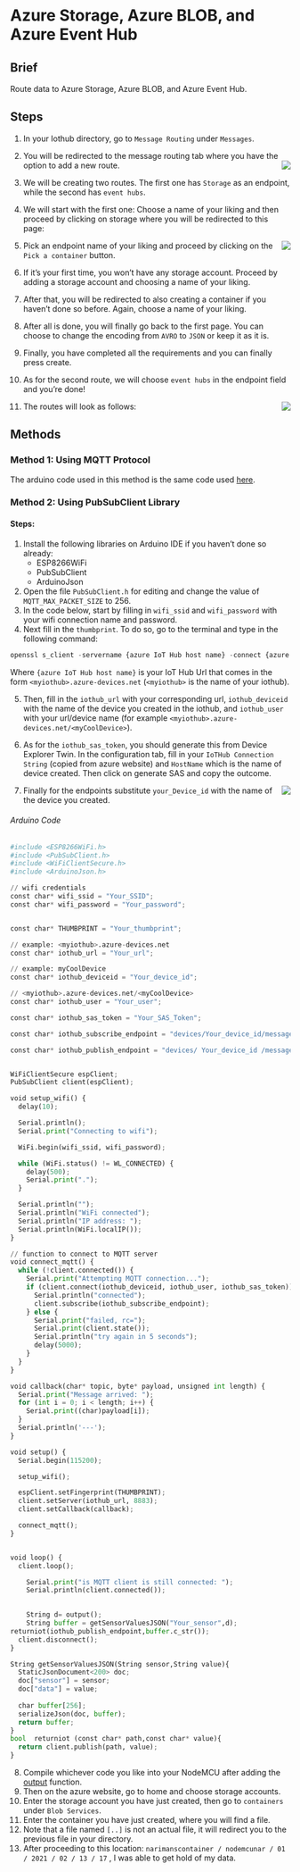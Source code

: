 # Azure Storage, Azure BLOB, and Azure Event Hub

## Brief

Route data to Azure Storage, Azure BLOB, and Azure Event Hub.

## Steps

1. In your Iothub directory, go to `Message Routing` under `Messages`.
2. You will be redirected to the message routing tab where you have the option to add a new route.
     <img style="float:right; " src="../../../Images/IoT1.png" >

3. We will be creating two routes. The first one has `Storage` as an endpoint, while the second has `event hubs`.
4. We will start with the first one: Choose a name of your liking and then proceed by clicking on storage where you will be redirected to this page:
     
     <img style="float:right; " src="../../../Images/IoT2.png" >

5. Pick an endpoint name of your liking and proceed by clicking on the `Pick a container` button.
6. If it’s your first time, you won’t have any storage account. Proceed by adding a storage account and choosing a name of your liking.
7. After that, you will be redirected to also creating a container if you haven’t done so before. Again, choose a name of your liking.
8. After all is done, you will finally go back to the first page. You can choose to change the encoding from `AVRO` to `JSON` or keep it as it is.
9. Finally, you have completed all the requirements and you can finally press create.
10. As for the second route, we will choose `event hubs` in the endpoint field and you’re done!
11. The routes will look as follows:
     <img style="float:right; " src="../../../Images/IoT3.png" >
 
 
## Methods


### Method 1: Using MQTT Protocol

 The arduino code used in this method is the same code used [here](../2.%20Microsoft%20Azure/Part%201:%20Azure%20IoT%20Hub.md).

### Method 2: Using PubSubClient Library

#### Steps:

1. Install the following libraries on Arduino IDE if you haven’t done so already:
     - ESP8266WiFi
     - PubSubClient
     - ArduinoJson
2. Open the file `PubSubClient.h` for editing and change the value of `MQTT_MAX_PACKET_SIZE` to 256.
3. In the code below, start by filling in `wifi_ssid` and `wifi_password` with your wifi connection name and password.
4. Next fill in the `thumbprint`. To do so, go to the terminal and type in the following command:
```python 
openssl s_client -servername {azure IoT Hub host name} -connect {azure IoT Hub host name}:443 | openssl x509 -fingerprint -noout
```
Where `{azure IoT Hub host name}` is your IoT Hub Url that comes in the form `<myiothub>.azure-devices.net` (`<myiothub>` is the name of your iothub).

5. Then, fill in the `iothub_url` with your corresponding url, `iothub_deviceid` with the name of the device you created in the iothub, and `iothub_user` with your url/device name (for example `<myiothub>.azure-devices.net/<myCoolDevice>`).
6. As for the `iothub_sas_token`, you should generate this from Device Explorer Twin. In the configuration tab, fill in your `IoTHub Connection String` (copied from azure website) and `HostName` which is the name of device created. Then click on generate SAS and copy the outcome.


   <img style="float:right; " src="../../../Images/IoT4.png" >
     
7. Finally for the endpoints substitute `your_Device_id` with the name of the device you created.
###### Arduino Code
```python 
#include <ESP8266WiFi.h>
#include <PubSubClient.h>
#include <WiFiClientSecure.h>
#include <ArduinoJson.h>

// wifi credentials
const char* wifi_ssid = "Your_SSID";
const char* wifi_password = "Your_password";


const char* THUMBPRINT = "Your_thumbprint";

// example: <myiothub>.azure-devices.net
const char* iothub_url = "Your_url";

// example: myCoolDevice
const char* iothub_deviceid = "Your_device_id";

// <myiothub>.azure-devices.net/<myCoolDevice>
const char* iothub_user = "Your_user";

const char* iothub_sas_token = "Your_SAS_Token";

const char* iothub_subscribe_endpoint = "devices/Your_device_id/messages/devicebound/#";

const char* iothub_publish_endpoint = "devices/ Your_device_id /messages/events/";


WiFiClientSecure espClient;
PubSubClient client(espClient);

void setup_wifi() {
  delay(10);

  Serial.println();
  Serial.print("Connecting to wifi");

  WiFi.begin(wifi_ssid, wifi_password);

  while (WiFi.status() != WL_CONNECTED) {
    delay(500);
    Serial.print(".");
  }

  Serial.println("");
  Serial.println("WiFi connected");
  Serial.println("IP address: ");
  Serial.println(WiFi.localIP());
}

// function to connect to MQTT server
void connect_mqtt() {
  while (!client.connected()) {
    Serial.print("Attempting MQTT connection...");
    if (client.connect(iothub_deviceid, iothub_user, iothub_sas_token)) {
      Serial.println("connected");
      client.subscribe(iothub_subscribe_endpoint);
    } else {
      Serial.print("failed, rc=");
      Serial.print(client.state());
      Serial.println("try again in 5 seconds");
      delay(5000);
    }
  }
}

void callback(char* topic, byte* payload, unsigned int length) {
  Serial.print("Message arrived: ");
  for (int i = 0; i < length; i++) {
    Serial.print((char)payload[i]);
  }
  Serial.println('---');
}

void setup() {
  Serial.begin(115200);

  setup_wifi();

  espClient.setFingerprint(THUMBPRINT);
  client.setServer(iothub_url, 8883);
  client.setCallback(callback);

  connect_mqtt();
}


void loop() {
  client.loop();

    Serial.print("is MQTT client is still connected: ");
    Serial.println(client.connected());

    
    String d= output();
    String buffer = getSensorValuesJSON("Your_sensor",d);
returniot(iothub_publish_endpoint,buffer.c_str());
  client.disconnect();
}

String getSensorValuesJSON(String sensor,String value){
  StaticJsonDocument<200> doc;
  doc["sensor"] = sensor;
  doc["data"] = value;
 
  char buffer[256];
  serializeJson(doc, buffer);
  return buffer;
}
bool  returniot (const char* path,const char* value){
  return client.publish(path, value); 
}

```
8. Compile whichever code you like into your NodeMCU after adding the [output](../../Part%20I:%20Collecting%20Data/Collecting%20Data.md) function.
9. Then on the azure website, go to home and choose storage accounts.
10. Enter the storage account you have just created, then go to `containers` under `Blob Services`.
11. Enter the container you have just created, where you will find a file.
12. Note that a file named `[..]` is not an actual file, it will redirect you to the previous file in your directory.
13. After proceeding to this location: `narimanscontainer / nodemcunar / 01 / 2021 / 02 / 13 / 17` , I was able to get hold of my data.


